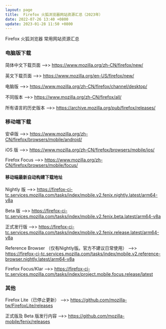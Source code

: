 ```yaml
---
layout: page
title:  Firefox 火狐浏览器网站资源汇总（2023年）
date: 2022-07-26 13:40 +0800
update: 2023-01-28 11:50 +0800
---
```


Firefox 火狐浏览器 常用网站资源汇总

### 电脑版下载

简体中文下载页面 -->> <a href="https://www.mozilla.org/zh-CN/firefox/new/" rel="nofollow" style="color: #0c82ff;"> https://www.mozilla.org/zh-CN/firefox/new/ </a>

英文下载页面 -->> <a href="https://www.mozilla.org/en-US/firefox/new/" rel="nofollow" style="color: #0c82ff;"> https://www.mozilla.org/en-US/firefox/new/ </a>

电脑版 -->> <a href="https://www.mozilla.org/zh-CN/firefox/channel/desktop/" rel="nofollow" style="color: #0c82ff;"> https://www.mozilla.org/zh-CN/firefox/channel/desktop/ </a>

不同版本 -->> <a href="https://www.mozilla.org/zh-CN/firefox/all/" rel="nofollow" style="color: #0c82ff;"> https://www.mozilla.org/zh-CN/firefox/all/ </a>

所有语言的历史版本 -->>  <a href="https://archive.mozilla.org/pub/firefox/releases/" rel="nofollow" style="color: #0c82ff;"> https://archive.mozilla.org/pub/firefox/releases/ </a>

### 移动端下载

安卓版 -->> <a href="https://www.mozilla.org/zh-CN/firefox/browsers/mobile/android/" rel="nofollow" style="color: #0c82ff;"> https://www.mozilla.org/zh-CN/firefox/browsers/mobile/android/ </a>

iOS 版 -->> <a href="https://www.mozilla.org/zh-CN/firefox/browsers/mobile/ios/" rel="nofollow" style="color: #0c82ff;"> https://www.mozilla.org/zh-CN/firefox/browsers/mobile/ios/ </a>

Firefox Focus -->> <a href="https://www.mozilla.org/zh-CN/firefox/browsers/mobile/focus/" rel="nofollow" style="color: #0c82ff;"> https://www.mozilla.org/zh-CN/firefox/browsers/mobile/focus/ </a>

#### 移动端最新自动构建下载地址

Nightly 版 -->> <a href="https://firefox-ci-tc.services.mozilla.com/tasks/index/mobile.v2.fenix.nightly.latest/arm64-v8a" rel="nofollow" style="color: #0c82ff;"> https://firefox-ci-tc.services.mozilla.com/tasks/index/mobile.v2.fenix.nightly.latest/arm64-v8a </a>

Beta 版 -->> <a href="https://firefox-ci-tc.services.mozilla.com/tasks/index/mobile.v2.fenix.beta.latest/arm64-v8a" rel="nofollow" style="color: #0c82ff;"> https://firefox-ci-tc.services.mozilla.com/tasks/index/mobile.v2.fenix.beta.latest/arm64-v8a </a>

正式发行版 -->> <a href="https://firefox-ci-tc.services.mozilla.com/tasks/index/mobile.v2.fenix.release.latest/arm64-v8a" rel="nofollow" style="color: #0c82ff;"> https://firefox-ci-tc.services.mozilla.com/tasks/index/mobile.v2.fenix.release.latest/arm64-v8a </a>

Reference Browser （仅有Nightly版。官方不建议日常使用） -->> <a href="https://firefox-ci-tc.services.mozilla.com/tasks/index/mobile.v2.reference-browser.nightly.latest/arm64-v8a" rel="nofollow" style="color: #0c82ff;"> https://firefox-ci-tc.services.mozilla.com/tasks/index/mobile.v2.reference-browser.nightly.latest/arm64-v8a </a>

Firefox Focus/Klar -->> <a href="https://firefox-ci-tc.services.mozilla.com/tasks/index/project.mobile.focus.release/latest" rel="nofollow" style="color: #0c82ff;"> https://firefox-ci-tc.services.mozilla.com/tasks/index/project.mobile.focus.release/latest </a>

### 其他

Firefox Lite（已停止更新） -->> <a href="https://github.com/mozilla-tw/FirefoxLite/releases" rel="nofollow" style="color: #0c82ff;"> https://github.com/mozilla-tw/FirefoxLite/releases </a>

正式版及 Beta 版发行内容 -->> <a href="https://github.com/mozilla-mobile/fenix/releases" rel="nofollow" style="color: #0c82ff;"> https://github.com/mozilla-mobile/fenix/releases </a>
